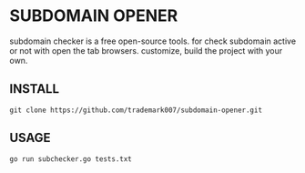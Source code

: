 # SUBDOMAIN OPENER

subdomain checker is a free open-source tools. for check subdomain active or not with open the tab browsers.
customize, build the project with your own.

## INSTALL

```
git clone https://github.com/trademark007/subdomain-opener.git
```

## USAGE

```
go run subchecker.go tests.txt
```
